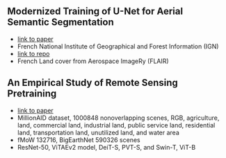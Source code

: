 ## Modernized Training of U-Net for Aerial Semantic Segmentation
- [link to paper](https://openaccess.thecvf.com/content/WACV2024W/CV4EO/papers/Straka_Modernized_Training_of_U-Net_for_Aerial_Semantic_Segmentation_WACVW_2024_paper.pdf)
- French National Institute of Geographical and Forest Information (IGN)
- [link to repo](https://github.com/strakaj/U-Net-for-remote-sensing)
- French Land cover from Aerospace ImageRy (FLAIR)


## An Empirical Study of Remote Sensing Pretraining
- [link to paper](https://ieeexplore.ieee.org/document/9782149)
- MillionAID dataset, 1000848 nonoverlapping scenes, RGB, agriculture, land, commercial land, industrial land, public service land, residential land, transportation land, unutilized land, and water area
- fMoW 132716,  BigEarthNet 590326 scenes
- ResNet-50, ViTAEv2 model, DeiT-S, PVT-S, and Swin-T, ViT-B
